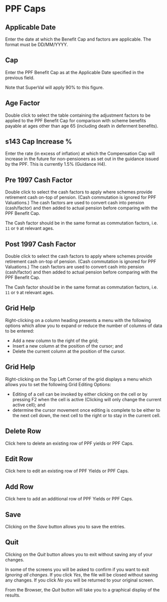 # PPF Caps



## Applicable Date

Enter the date at which the Benefit Cap and factors are applicable. The
format must be DD/MM/YYYY.

## Cap

Enter the PPF Benefit Cap as at the Applicable Date specified in the
previous field.

Note that SuperVal will apply 90% to this figure.

## Age Factor

Double click to select the table containing the adjustment factors to be
applied to the PPF Benefit Cap for comparison with scheme benefits
payable at ages other than age 65 (including death in deferment
benefits).

## s143 Cap Increase %

Enter the rate (in excess of inflation) at which the Compensation Cap
will increase in the future for non-pensioners as set out in the
guidance issued by the PPF. This is currently 1.5% (Guidance H4).

## Pre 1997 Cash Factor

Double click to select the cash factors to apply where schemes provide
retirement cash on-top of pension. (Cash commutation is ignored for PPF
Valuations.) The cash factors are used to convert cash into pension
(cash/factor) and then added to actual pension before comparing with the
PPF Benefit Cap.

The Cash factor should be in the same format as commutation factors,
i.e. `11` or `9` at relevant ages.

## Post 1997 Cash Factor

Double click to select the cash factors to apply where schemes provide
retirement cash on-top of pension. (Cash commutation is ignored for PPF
Valuations.) The cash factors are used to convert cash into pension
(cash/factor) and then added to actual pension before comparing with the
PPF Benefit Cap.

The Cash factor should be in the same format as commutation factors,
i.e. `11` or `9` at relevant ages.

## Grid Help

Right-clicking on a column heading presents a menu with the following
options which allow you to expand or reduce the number of columns of
data to be entered:

-   Add a new column to the right of the grid;
-   Insert a new column at the position of the cursor; and
-   Delete the current column at the position of the cursor.

## Grid Help

Right-clicking on the Top Left Corner of the grid displays a menu which
allows you to set the following Grid Editing Options:

-   Editing of a cell can be invoked by either clicking on the cell or
    by pressing F2 when the cell is active (Clicking will only change
    the current active cell); and
-   determine the cursor movement once editing is complete to be either
    to the next cell down, the next cell to the right or to stay in the
    current cell.

## Delete Row

Click here to delete an existing row of PPF yields or PPF Caps.

## Edit Row

Click here to edit an existing row of PPF Yields or PPF Caps.

## Add Row

Click here to add an additional row of PPF Yields or PPF Caps.

## Save

Clicking on the _Save_ button allows you to save the entries.

## Quit

Clicking on the _Quit_ button allows you to exit without saving any of
your changes.

In some of the screens you will be asked to confirm if you want to exit
_Ignoring all changes_. If you click _Yes_, the file will be closed
without saving any changes. If you click _No_ you will be returned to your
original screen.

From the Browser, the _Quit_ button will take you to a graphical display
of the results.